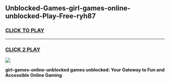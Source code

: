 
## Unblocked-Games-girl-games-online-unblocked-Play-Free-ryh87
<h3>
<a href="https://premium76.site?title=girl-games-online-unblocked&ref=09A">CLICK TO PLAY</a></h3>
<hr>

<h3>
<a href="https://premium76.site?title=girl-games-online-unblocked&ref=09A">CLICK 2 PLAY</a>
  
</h3>

<a href="https://premium76.site?title=girl-games-online-unblocked&ref=09A"><img src="https://clearcache.store/games.png"></a>


**girl-games-online-unblocked games unblocked: Your Gateway to Fun and Accessible Online Gaming**
